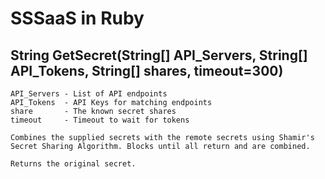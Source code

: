 # SSSaaS in Ruby
## String GetSecret(String[] API_Servers, String[] API_Tokens, String[] shares, timeout=300)
    API_Servers - List of API endpoints
    API_Tokens  - API Keys for matching endpoints
    share       - The known secret shares
    timeout     - Timeout to wait for tokens

    Combines the supplied secrets with the remote secrets using Shamir's
    Secret Sharing Algorithm. Blocks until all return and are combined.

    Returns the original secret.
